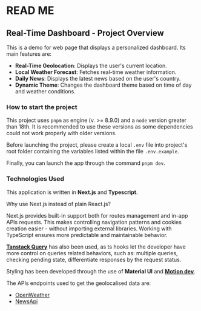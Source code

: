 # READ ME

## Real-Time Dashboard - Project Overview
This is a demo for web page that displays a personalized dashboard. 
Its main features are:
- **Real-Time Geolocation**: Displays the user's current location.
- **Local Weather Forecast**: Fetches real-time weather information.
- **Daily News**: Displays the latest news based on the user's country.
- **Dynamic Theme**: Changes the dashboard theme based on time of day and weather conditions.

### How to start the project
This project uses `pnpm` as engine (v. >= 8.9.0) and a `node` version greater than 18th. 
It is recommended to use these versions as some dependencies could not work properly with older versions. 

Before launching the project, please create a local `.env` file into project's root folder containing the variables listed within the file `.env.example`.

Finally, you can launch the app through the command `pnpm dev`.

### Technologies Used
This application is written in **Next.js** and **Typescript**. 

Why use Next.js instead of plain React.js? 

Next.js provides built-in support both for routes management and in-app APIs requests. This makes controlling navigation patterns and cookies creation easier - without importing external libraries.
Working with TypeScript ensures more predictable and maintainable behavior.

[**Tanstack Query**](https://tanstack.com/query) has also been used, as ts hooks let the developer have more control on queries related behaviors, such as: multiple queries, checking pending state, differentiate responses by the request status.

Styling has been developed through the use of **Material UI** and [**Motion dev**](https://motion.dev/). 

The APIs endpoints used to get the geolocalised data are:
- [OpenWeather](https://openweathermap.org/)
- [NewsApi](https://newsapi.org/docs/get-started)
